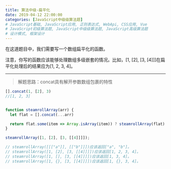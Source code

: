 ```yaml
---
title: 算法中级-扁平化
date: 2019-04-12 22:00:00
categories: [JavaScript中级级算法题]
# JavaScript基础, JavaScript应用, 正则表达式, WebApi, CSS应用, Vue
# JavaScript初级算法题, JavaScript中级级算法题, JavaScript高级算法题
# 设计模式, 框架设计
---
```


在这道题目中，我们需要写一个数组扁平化的函数。

注意，你写的函数应该能够处理数组多级嵌套的情况。比如，[1, [2], [3, [4]]]在扁平化处理后的结果应为[1, 2, 3, 4]。

---

> 解题思路：concat具有解开参数数组包裹的特性
```js
[].concat(1, [2], 3)
//[1, 2, 3]
```

```js

function steamrollArray(arr) {
  let flat = [].concat(...arr)

  return flat.some(item => Array.isArray(item)) ? steamrollArray(flat) : flat
}

steamrollArray([1, [2], [3, [[4]]]]);

// steamrollArray([[["a"]], [["b"]]])应该返回["a", "b"]。
// steamrollArray([1, [2], [3, [[4]]]])应该返回[1, 2, 3, 4]。
// steamrollArray([1, [], [3, [[4]]]])应该返回[1, 3, 4]。
// steamrollArray([1, {}, [3, [[4]]]])应该返回[1, {}, 3, 4]。

```